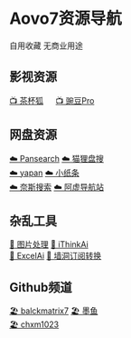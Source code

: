 # Aovo7资源导航
自用收藏 无商业用途

## **影视资源**
[📺 茶杯狐](https://cupfox.app) &emsp; [📺 豌豆Pro](https://wandou.la/)  
## **网盘资源**
[☁️ Pansearch](https://www.pansearch.me)    [☁️ 猫狸盘搜](https://www.alipansou.com)  
[☁️ yapan](https://pan.ccof.cc)    [☁️ 小纸条](https://ali.gitcafe.ink)  
[☁️ 奈斯搜索](https://www.niceso.nea)    [☁️ 阿虚导航站](https://axutongxue.com)  
## **杂乱工具**
[🔧 图片处理](https://imagestool.com/zh_CN/)    [🔧 iThinkAi](https://app.ithinkai.world/)  
[🔧 ExcelAi](https://chatexcel.com/)    [🔧 墙洞订阅转换](https://sub.dler.io)  
## **Github频道**
[🏖️ balckmatrix7](https://github.com/blackmatrix7/ios_rule_script)    [🏖️ 墨鱼](https://github.com/ddgksf2013)  
[🏖️ chxm1023](https://github.com/chxm1023/Rewrite)











